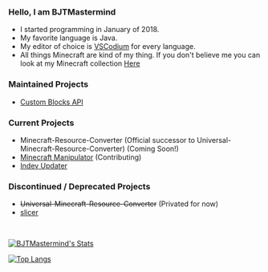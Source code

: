 ### Hello, I am BJTMastermind

* I started programming in January of 2018.
* My favorite language is Java.
* My editor of choice is [VSCodium](https://vscodium.com/) for every language.
* All things Minecraft are kind of my thing. If you don't believe me you can look at my Minecraft collection [Here](./MinecraftVersions.md)
  
### Maintained Projects
* [Custom Blocks API](https://www.github.com/BJTMastermind/Custom-Blocks-API)

### Current Projects
* Minecraft-Resource-Converter (Official successor to Universal-Minecraft-Resource-Converter) (Coming Soon!)
* [Minecraft Manipulator](https://github.com/The-Minecraft-Manipulator-Team/Minecraft-Manipulator) (Contributing)
* [Indev Updater](https://www.github.com/BJTMastermind/Indev-Updater)

### Discontinued / Deprecated Projects
* ~~Universal-Minecraft-Resource-Converter~~ (Privated for now)
* [slicer](https://www.github.com/BJTMastermind/slicer)

<!--
<p align="center">
  <a href="https://www.youtube.com/channel/UCiFDXb0SDboAOyZOzQHjw2w"><img width=36 height=32 alt="Youtube" src="https://github.com/BJTMastermind/BJTMastermind/blob/main/youtube-512.png"></a><br>
Subscribe To My YouTube Channel
</p>
-->
<br>

[![BJTMastermind's Stats](https://github-readme-stats.vercel.app/api?username=BJTMastermind&show_icons=true&bg_color=00000000&title_color=7cf221&text_color=f9f3d8&icon_color=00ddf0)](https://github.com/anuraghazra/github-readme-stats)

[![Top Langs](https://github-readme-stats.vercel.app/api/top-langs/?username=BJTMastermind&hide=html,css,javascript&show_icons=true&bg_color=00000000&title_color=7cf221&text_color=f9f3d8&icon_color=00ddf0&layout=compact)](https://github.com/anuraghazra/github-readme-stats)

